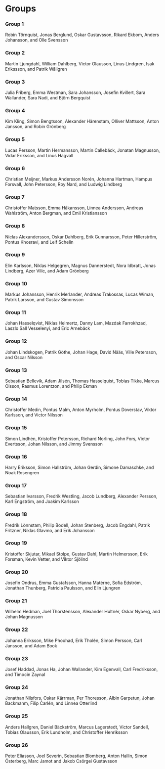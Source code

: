 # Groups

### Group 1

Robin Törnquist, Jonas Berglund, Oskar Gustavsson, Rikard Ekbom, Anders Johansson, and Olle Svensson

### Group 2

Martin Ljungdahl, William Dahlberg, Victor Olausson, Linus Lindgren, Isak Erikssson, and Patrik Wållgren

### Group 3

Julia Friberg, Emma Westman, Sara Johansson, Josefin Kvillert, Sara Wallander, Sara Nadi, and Björn Bergquist

### Group 4

Kim Kling, Simon Bengtsson, Alexander Härenstam, Olliver Mattsson, Anton Jansson, and Robin Grönberg

### Group 5

Lucas Persson, Martin Hermansson, Martin Callebäck, Jonatan Magnusson, Vidar Eriksson, and Linus Hagvall

### Group 6

Christian Meijner, Markus Andersson Norén, Johanna Hartman, Hampus Forsvall, John Petersson, Roy Nard, and Ludwig Lindberg

### Group 7

Christoffer Matsson, Emma Håkansson, Linnea Andersson, Andreas Wahlström, Anton Bergman, and Emil Kristiansson

### Group 8

Niclas Alexandersson, Oskar Dahlberg, Erik Gunnarsson, Peter Hillerström, Pontus Khosravi, and Leif Schelin

### Group 9

Elin Karlsson, Niklas Helgegren, Magnus Dannerstedt, Nora Idbratt, Jonas Lindberg, Azer Vilic, and Adam Grönberg

### Group 10

Markus Johansson, Henrik Merlander, Andreas Trakossas, Lucas Wiman, Patrik Larsson, and Gustav Simonsson

### Group 11

Johan Hasselqvist, Niklas Helmertz, Danny Lam, Mazdak Farrokhzad, Laszlo Sall Vesselenyi, and Eric Arnebäck

### Group 12

Johan Lindskogen, Patrik Göthe, Johan Hage, David Nääs, Ville Petersson, and Oscar Nilsson

### Group 13

Sebastian Bellevik, Adam Jilsén, Thomas Hasselquist, Tobias Tikka, Marcus Olsson, Rasmus Lorentzon, and Philip Ekman

### Group 14

Christoffer Medin, Pontus Malm, Anton Myrholm, Pontus Doverstav, Viktor Karlsson, and Victor Nilsson

### Group 15

Simon Lindhén, Kristoffer Petersson, Richard Norling, John Fors, Victor Evertsson, Johan Nilsson, and Jimmy Svensson

### Group 16

Harry Eriksson, Simon Hallström, Johan Gerdin, Simone Damaschke, and Noak Rosengren

### Group 17

Sebastian Ivarsson, Fredrik Westling, Jacob Lundberg, Alexander Persson, Karl Engström, and Joakim Karlsson

### Group 18

Fredrik Lönnstam, Philip Bodell, Johan Stenberg, Jacob Engdahl, Patrik Fritzner, Niklas Glavmo, and Erik Johansson        

### Group 19

Kristoffer Skjutar, Mikael Stolpe, Gustav Dahl, Martin Helmersson, Erik Forsman, Kevin Vetter, and Viktor Sjölind

### Group 20

Josefin Ondrus, Emma Gustafsson, Hanna Matérne, Sofia Edström, Jonathan Thunberg, Patricia Paulsson, and Elin Ljungren

### Group 21

Wilhelm Hedman, Joel Thorstensson, Alexander Hultnér, Oskar Nyberg, and Johan Magnusson

### Group 22

Johanna Eriksson, Mike Phoohad, Erik Tholén, Simon Persson, Carl Jansson, and Adam Book

### Group 23

Josef Haddad, Jonas Ha, Johan Wallander, Kim Egenvall, Carl Fredriksson, and Timocin Zaynal

### Group 24

Jonathan Nilsfors, Oskar Kärrman, Per Thoresson, Albin Garpetun, Johan Backmanm, Filip Carlén, and Linnea Otterlind

### Group 25

Anders Hallgren, Daniel Bäckström, Marcus Lagerstedt, Victor Sandell, Tobias Olausson, Erik Lundholm, and Christoffer Henriksson

### Group 26

Peter Eliasson, Joel Severin, Sebastian Blomberg, Anton Hallin, Simon Österberg, Marc Jamot and Jakob Csörgei Gustavsson
